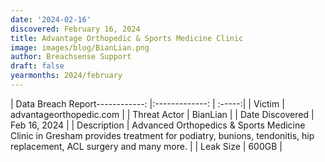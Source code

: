 ```yaml
---
date: '2024-02-16'
discovered: February 16, 2024
title: Advantage Orthopedic & Sports Medicine Clinic
image: images/blog/BianLian.png
author: Breachsense Support
draft: false
yearmonths: 2024/february
---
```


| Data Breach Report------------:     |:-------------:    | :-----:|
| Victim      | advantageorthopedic.com      | 
| Threat Actor      | BianLian      | 
| Date Discovered      | Feb 16, 2024      | 
| Description      | Advanced Orthopedics & Sports Medicine Clinic in Gresham provides treatment for podiatry, bunions, tendonitis, hip replacement, ACL surgery and many more.      | 
| Leak Size      | 600GB      | 


